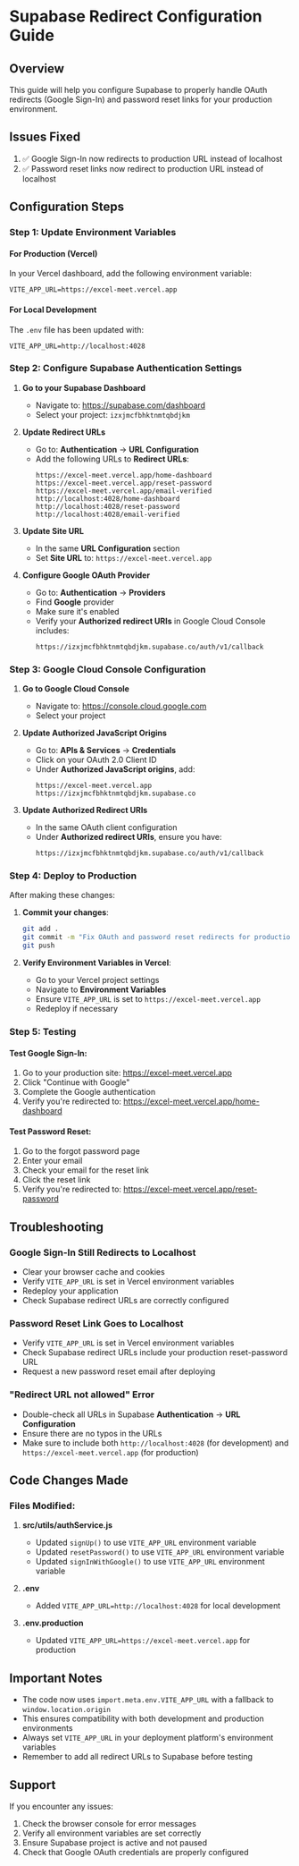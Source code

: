 # Supabase Redirect Configuration Guide

## Overview
This guide will help you configure Supabase to properly handle OAuth redirects (Google Sign-In) and password reset links for your production environment.

## Issues Fixed
1. ✅ Google Sign-In now redirects to production URL instead of localhost
2. ✅ Password reset links now redirect to production URL instead of localhost

## Configuration Steps

### Step 1: Update Environment Variables

#### For Production (Vercel)
In your Vercel dashboard, add the following environment variable:
```
VITE_APP_URL=https://excel-meet.vercel.app
```

#### For Local Development
The `.env` file has been updated with:
```
VITE_APP_URL=http://localhost:4028
```

### Step 2: Configure Supabase Authentication Settings

1. **Go to your Supabase Dashboard**
   - Navigate to: https://supabase.com/dashboard
   - Select your project: `izxjmcfbhktnmtqbdjkm`

2. **Update Redirect URLs**
   - Go to: **Authentication** → **URL Configuration**
   - Add the following URLs to **Redirect URLs**:
     ```
     https://excel-meet.vercel.app/home-dashboard
     https://excel-meet.vercel.app/reset-password
     https://excel-meet.vercel.app/email-verified
     http://localhost:4028/home-dashboard
     http://localhost:4028/reset-password
     http://localhost:4028/email-verified
     ```

3. **Update Site URL**
   - In the same **URL Configuration** section
   - Set **Site URL** to: `https://excel-meet.vercel.app`

4. **Configure Google OAuth Provider**
   - Go to: **Authentication** → **Providers**
   - Find **Google** provider
   - Make sure it's enabled
   - Verify your **Authorized redirect URIs** in Google Cloud Console includes:
     ```
     https://izxjmcfbhktnmtqbdjkm.supabase.co/auth/v1/callback
     ```

### Step 3: Google Cloud Console Configuration

1. **Go to Google Cloud Console**
   - Navigate to: https://console.cloud.google.com
   - Select your project

2. **Update Authorized JavaScript Origins**
   - Go to: **APIs & Services** → **Credentials**
   - Click on your OAuth 2.0 Client ID
   - Under **Authorized JavaScript origins**, add:
     ```
     https://excel-meet.vercel.app
     https://izxjmcfbhktnmtqbdjkm.supabase.co
     ```

3. **Update Authorized Redirect URIs**
   - In the same OAuth client configuration
   - Under **Authorized redirect URIs**, ensure you have:
     ```
     https://izxjmcfbhktnmtqbdjkm.supabase.co/auth/v1/callback
     ```

### Step 4: Deploy to Production

After making these changes:

1. **Commit your changes**:
   ```bash
   git add .
   git commit -m "Fix OAuth and password reset redirects for production"
   git push
   ```

2. **Verify Environment Variables in Vercel**:
   - Go to your Vercel project settings
   - Navigate to **Environment Variables**
   - Ensure `VITE_APP_URL` is set to `https://excel-meet.vercel.app`
   - Redeploy if necessary

### Step 5: Testing

#### Test Google Sign-In:
1. Go to your production site: https://excel-meet.vercel.app
2. Click "Continue with Google"
3. Complete the Google authentication
4. Verify you're redirected to: https://excel-meet.vercel.app/home-dashboard

#### Test Password Reset:
1. Go to the forgot password page
2. Enter your email
3. Check your email for the reset link
4. Click the reset link
5. Verify you're redirected to: https://excel-meet.vercel.app/reset-password

## Troubleshooting

### Google Sign-In Still Redirects to Localhost
- Clear your browser cache and cookies
- Verify `VITE_APP_URL` is set in Vercel environment variables
- Redeploy your application
- Check Supabase redirect URLs are correctly configured

### Password Reset Link Goes to Localhost
- Verify `VITE_APP_URL` is set in Vercel environment variables
- Check Supabase redirect URLs include your production reset-password URL
- Request a new password reset email after deploying

### "Redirect URL not allowed" Error
- Double-check all URLs in Supabase **Authentication** → **URL Configuration**
- Ensure there are no typos in the URLs
- Make sure to include both `http://localhost:4028` (for development) and `https://excel-meet.vercel.app` (for production)

## Code Changes Made

### Files Modified:
1. **src/utils/authService.js**
   - Updated `signUp()` to use `VITE_APP_URL` environment variable
   - Updated `resetPassword()` to use `VITE_APP_URL` environment variable
   - Updated `signInWithGoogle()` to use `VITE_APP_URL` environment variable

2. **.env**
   - Added `VITE_APP_URL=http://localhost:4028` for local development

3. **.env.production**
   - Updated `VITE_APP_URL=https://excel-meet.vercel.app` for production

## Important Notes

- The code now uses `import.meta.env.VITE_APP_URL` with a fallback to `window.location.origin`
- This ensures compatibility with both development and production environments
- Always set `VITE_APP_URL` in your deployment platform's environment variables
- Remember to add all redirect URLs to Supabase before testing

## Support

If you encounter any issues:
1. Check the browser console for error messages
2. Verify all environment variables are set correctly
3. Ensure Supabase project is active and not paused
4. Check that Google OAuth credentials are properly configured